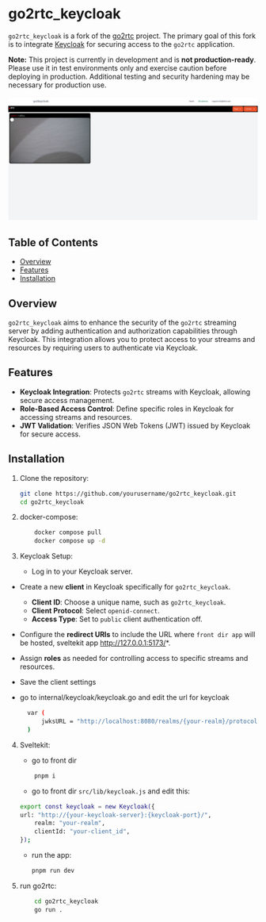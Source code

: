 



 





# go2rtc_keycloak

`go2rtc_keycloak` is a fork of the [go2rtc](https://github.com/AlexxIT/go2rtc) project. The primary goal of this fork is to integrate [Keycloak](https://www.keycloak.org/) for securing access to the `go2rtc` application.

**Note:** This project is currently in development and is **not production-ready**. Please use it in test environments only and exercise caution before deploying in production. Additional testing and security hardening may be necessary for production use.


![](assets/allc.png)

## Table of Contents
- [Overview](#overview)
- [Features](#features)
- [Installation](#installation)


## Overview

`go2rtc_keycloak` aims to enhance the security of the `go2rtc` streaming server by adding authentication and authorization capabilities through Keycloak. This integration allows you to protect access to your streams and resources by requiring users to authenticate via Keycloak.

## Features

- **Keycloak Integration**: Protects `go2rtc` streams with Keycloak, allowing secure access management.
- **Role-Based Access Control**: Define specific roles in Keycloak for accessing streams and resources.
- **JWT Validation**: Verifies JSON Web Tokens (JWT) issued by Keycloak for secure access.
  
## Installation

1. Clone the repository:

   ```bash
   git clone https://github.com/yourusername/go2rtc_keycloak.git
   cd go2rtc_keycloak
2. docker-compose:
    ```bash
        docker compose pull
        docker compose up -d
    
3. Keycloak Setup:
   - Log in to your Keycloak server.
- Create a new **client** in Keycloak specifically for `go2rtc_keycloak`.
  - **Client ID**: Choose a unique name, such as `go2rtc_keycloak`.
  - **Client Protocol**: Select `openid-connect`.
  - **Access Type**: Set to `public`  client authentication off.
- Configure the **redirect URIs** to include the URL where `front dir app` will be hosted, sveltekit app http://127.0.0.1:5173/*.
- Assign **roles** as needed for controlling access to specific streams and resources.
- Save the client settings
- go to internal/keycloak/keycloak.go and edit the url for keycloak
  
  ```bash
    var (
	    jwksURL = "http://localhost:8080/realms/{your-realm}/protocol/openid-connect/certs"
    )
4. Sveltekit:
   - go to front dir
   ```bash
       pnpm i
   ```
   
   - go to front dir `src/lib/keycloak.js`  and edit this:
     
   	```bash
   export const keycloak = new Keycloak({
	url: "http://{your-keycloak-server}:{keycloak-port}/",
        realm: "your-realm",
        clientId: "your-client_id",
	});
    ```
    - run the app:
      
      	```bash
       pnpm run dev
       ```
       	

5. run go2rtc:

   ```bash
       cd go2rtc_keycloak
       go run .
